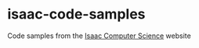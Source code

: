 # isaac-code-samples
Code samples from the [Isaac Computer Science](https://isaaccomputerscience.org/) website
